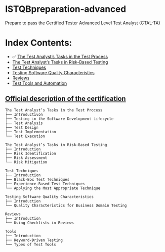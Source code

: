# ISTQBpreparation-advanced
Prepare to pass the Certified Tester Advanced Level Test Analyst (CTAL-TA)


# Index Contents:

 - ✅ [The Test Analyst’s Tasks in the Test Process](https://github.com/BeatrizBravo/...)
 -  [The Test Analyst’s Tasks in Risk-Based Testing](https://github.com/BeatrizBravo/...)
 -  [Test Techniques](https://github.com/BeatrizBravo/...)
 -  [Testing Software Quality Characteristics](https://github.com/BeatrizBravo/...)
 -  [Reviews](https://github.com/BeatrizBravo/...)
 -  [Test Tools and Automation](https://github.com/BeatrizBravo/...)


## [Official description of the certification](https://www.istqb.org/certifications/certified-tester-advanced-level-test-analyst/) 



```
The Test Analyst’s Tasks in the Test Process
├── Introductivon
├── Testing in the Software Development Lifecycle
├── Test Analysis
├── Test Design
├── Test Implementation
└── Test Execution

The Test Analyst’s Tasks in Risk-Based Testing
├── Introduction
├── Risk Identification
├── Risk Assessment
└── Risk Mitigation

Test Techniques
├── Introduction
├── Black-Box Test Techniques
├── Experience-Based Test Techniques
└── Applying the Most Appropriate Technique

Testing Software Quality Characteristics
├── Introduction
└── Quality Characteristics for Business Domain Testing

Reviews
├── Introduction
└── Using Checklists in Reviews

Tools
├── Introduction
├── Keyword-Driven Testing
└── Types of Test Tools

```
